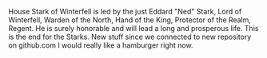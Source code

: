 House Stark of Winterfell is led by the just Eddard "Ned" Stark, Lord of
Winterfell, Warden of the North, Hand of the King, Protector of the Realm,
Regent.  He is surely honorable and will lead a long and prosperous life.
This is the end for the Starks.
New stuff since we connected to new repository on github.com
I would really like a hamburger right now.
